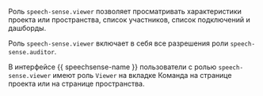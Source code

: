 Роль `speech-sense.viewer` позволяет просматривать характеристики проекта или пространства, список участников, список подключений и дашборды.

Роль `speech-sense.viewer` включает в себя все разрешения роли `speech-sense.auditor`.

В интерфейсе {{ speechsense-name }} пользователи с ролью `speech-sense.viewer` имеют роль `Viewer` на вкладке Команда на странице проекта или на странице пространства.